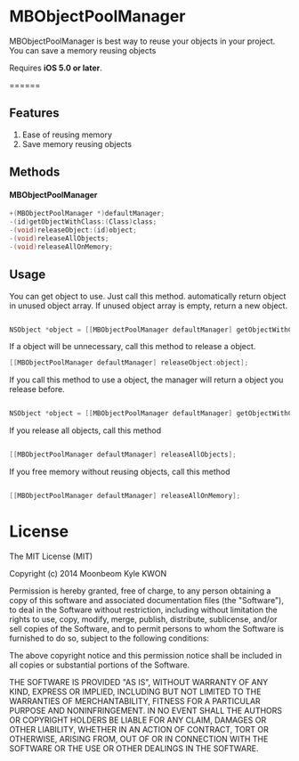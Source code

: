MBObjectPoolManager
============

MBObjectPoolManager is best way to reuse your objects in your project. You can save a memory reusing objects

Requires **iOS 5.0 or later**.

======


## Features
1. Ease of reusing memory
2. Save memory reusing objects


## Methods
#### MBObjectPoolManager
```objective-c
+(MBObjectPoolManager *)defaultManager;
-(id)getObjectWithClass:(Class)class;
-(void)releaseObject:(id)object;
-(void)releaseAllObjects;
-(void)releaseAllOnMemory;
```

## Usage

You can get object to use. Just call this method. automatically return object in unused object array. If unused object array is empty, return a new object.

```objective-c

NSObject *object = [[MBObjectPoolManager defaultManager] getObjectWithClass:[NSObject class]];

```


If a object will be unnecessary, call this method to release a object.

```objective-c
[[MBObjectPoolManager defaultManager] releaseObject:object];

```


If you call this method to use a object, the manager will return a object you release before.

```objective-c

NSObject *object = [[MBObjectPoolManager defaultManager] getObjectWithClass:[object class]];

```


If you release all objects, call this method

```objective-c

[[MBObjectPoolManager defaultManager] releaseAllObjects];

```


If you free memory without reusing objects, call this method

```objective-c

[[MBObjectPoolManager defaultManager] releaseAllOnMemory];

```



License
=================
The MIT License (MIT)

Copyright (c) 2014 Moonbeom Kyle KWON

Permission is hereby granted, free of charge, to any person obtaining a copy of
this software and associated documentation files (the "Software"), to deal in
the Software without restriction, including without limitation the rights to
use, copy, modify, merge, publish, distribute, sublicense, and/or sell copies of
the Software, and to permit persons to whom the Software is furnished to do so,
subject to the following conditions:

The above copyright notice and this permission notice shall be included in all
copies or substantial portions of the Software.

THE SOFTWARE IS PROVIDED "AS IS", WITHOUT WARRANTY OF ANY KIND, EXPRESS OR
IMPLIED, INCLUDING BUT NOT LIMITED TO THE WARRANTIES OF MERCHANTABILITY, FITNESS
FOR A PARTICULAR PURPOSE AND NONINFRINGEMENT. IN NO EVENT SHALL THE AUTHORS OR
COPYRIGHT HOLDERS BE LIABLE FOR ANY CLAIM, DAMAGES OR OTHER LIABILITY, WHETHER
IN AN ACTION OF CONTRACT, TORT OR OTHERWISE, ARISING FROM, OUT OF OR IN
CONNECTION WITH THE SOFTWARE OR THE USE OR OTHER DEALINGS IN THE SOFTWARE.


